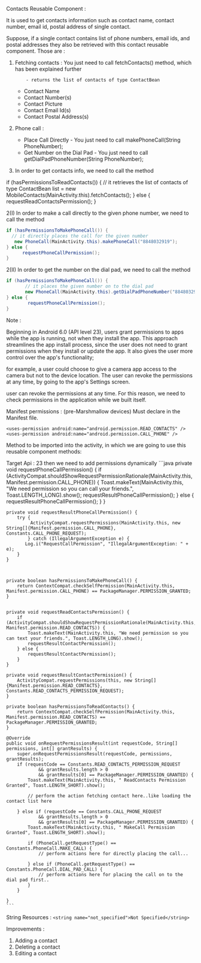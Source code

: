 Contacts Reusable Component :

 It is used to get contacts information such as contact name, contact number, email id, postal address of single
 contact.


 Suppose, if a single contact contains list of phone numbers, email ids, and postal addresses they also be retrieved
 with this contact reusable component.
 Those are :
 1. Fetching contacts : You just need to call fetchContacts() method, which has been explained further

            - returns the list of contacts of type ContactBean

    - Contact Name
    - Contact Number(s)
    - Contact Picture
    - Contact Email Id(s)
    - Contact Postal Address(s)

 2. Phone call :

    - Place Call Directly - You just need to call makePhoneCall(String PhoneNumber);
    - Get Number on the Dial Pad - You just need to call getDialPadPhoneNumber(String PhoneNumber);


 1. In order to get contacts info, we need to call the method

  if (hasPermissionsToReadContacts()) {
        // it retrieves the list of contacts of type ContactBean
       list = new MobileContacts(MainActivity.this).fetchContacts();
  } else {
         requestReadContactsPermission();
  }

 2(I) In order to make a call directly to the given phone number, we need to call the method
  ```java
  if (hasPermissionsToMakePhoneCall()) {
    // it directly places the call for the given number
     new PhoneCall(MainActivity.this).makePhoneCall("8848032919");
  } else {
        requestPhoneCallPermission();
  }
  ```
  2(II) In order to get the number on the dial pad, we need to call the method
   ```java
   if (hasPermissionsToMakePhoneCall()) {
          // it places the given number on to the dial pad
          new PhoneCall(MainActivity.this).getDialPadPhoneNumber("8848032919");
   } else {
           requestPhoneCallPermission();
   }
   ```
Note :

Beginning in Android 6.0 (API level 23), users grant permissions to apps while the app is running, not when they install the app.
This approach streamlines the app install process, since the user does not need to grant permissions when they install or update the app.
It also gives the user more control over the app's functionality;

for example, a user could choose to give a camera app access to the camera but not to the device location.
The user can revoke the permissions at any time, by going to the app's Settings screen.

user can revoke the permissions at any time. For this reason, we need to check permissions in the application
while we built itself.

Manifest permissions : (pre-Marshmallow devices) Must declare in the Manifest file.

    <uses-permission android:name="android.permission.READ_CONTACTS" />
    <uses-permission android:name="android.permission.CALL_PHONE" />


Method to be imported into the activity, in which we are going to use this reusable component methods:

Target Api : 23 then we need to add permissions dynamically
    ```java
    private void requestPhoneCallPermission() {
        if (ActivityCompat.shouldShowRequestPermissionRationale(MainActivity.this, Manifest.permission.CALL_PHONE)) {
            Toast.makeText(MainActivity.this, "We need permission so you can call your friends.", Toast.LENGTH_LONG).show();
            requestResultPhoneCallPermission();
        } else {
            requestResultPhoneCallPermission();
        }
    }

    private void requestResultPhoneCallPermission() {
        try {
             ActivityCompat.requestPermissions(MainActivity.this, new String[]{Manifest.permission.CALL_PHONE}, Constants.CALL_PHONE_REQUEST);
            } catch (IllegalArgumentException e) {
           Log.i("RequestCallPermission", "IllegalArgumentException: " + e);
        }
    }



    private boolean hasPermissionsToMakePhoneCall() {
        return ContextCompat.checkSelfPermission(MainActivity.this, Manifest.permission.CALL_PHONE) == PackageManager.PERMISSION_GRANTED;
    }


    private void requestReadContactsPermission() {
        if (ActivityCompat.shouldShowRequestPermissionRationale(MainActivity.this, Manifest.permission.READ_CONTACTS)) {
            Toast.makeText(MainActivity.this, "We need permission so you can text your friends.", Toast.LENGTH_LONG).show();
            requestResultContactPermission();
        } else {
            requestResultContactPermission();
        }
    }

    private void requestResultContactPermission() {
        ActivityCompat.requestPermissions(this, new String[]{Manifest.permission.READ_CONTACTS}, Constants.READ_CONTACTS_PERMISSION_REQUEST);
    }

    private boolean hasPermissionsToReadContacts() {
        return ContextCompat.checkSelfPermission(MainActivity.this, Manifest.permission.READ_CONTACTS) == PackageManager.PERMISSION_GRANTED;
    }

    @Override
    public void onRequestPermissionsResult(int requestCode, String[] permissions, int[] grantResults) {
        super.onRequestPermissionsResult(requestCode, permissions, grantResults);
        if (requestCode == Constants.READ_CONTACTS_PERMISSION_REQUEST
                && grantResults.length > 0
                && grantResults[0] == PackageManager.PERMISSION_GRANTED) {
            Toast.makeText(MainActivity.this, " ReadContacts Permission Granted", Toast.LENGTH_SHORT).show();

            // perform the action fetching contact here..like loading the contact list here

        } else if (requestCode == Constants.CALL_PHONE_REQUEST
                && grantResults.length > 0
                && grantResults[0] == PackageManager.PERMISSION_GRANTED) {
            Toast.makeText(MainActivity.this, " MakeCall Permission Granted", Toast.LENGTH_SHORT).show();

            if (PhoneCall.getRequestType() == Constants.PhoneCall.MAKE_CALL) {
                // perform actions here for directly placing the call...

            } else if (PhoneCall.getRequestType() == Constants.PhoneCall.DIAL_PAD_CALL) {
                // perform actions here for placing the call on to the dial pad first..
            }
        }

    }
    ```
String Resources : `<string name="not_specified">Not Specified</string>`

 Improvements :

 1. Adding a contact
 2. Deleting a contact
 3. Editing a contact



